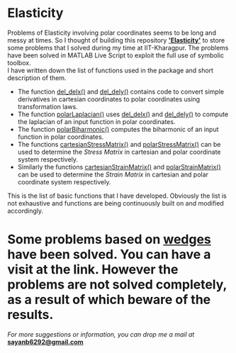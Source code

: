 # Elasticity
Problems of Elasticity involving polar coordinates seems to be long and messy at times. So I thought of building this repository [**'Elasticity'**](https://github.com/SayanBatabyal/Elasticity) to store some problems that I solved during my time at IIT-Kharagpur. The problems have been solved in MATLAB Live Script to exploit the full use of symbolic toolbox. <br>
I have written down  the list of functions used in the package and short description of them.
* The function [del_delx()](https://github.com/SayanBatabyal/Elasticity/blob/master/del_delx.m) and [del_dely()](https://github.com/SayanBatabyal/Elasticity/blob/master/del_dely.m) contains code to convert simple derivatives in cartesian coordinates to polar coordinates using transformation laws.
* The function [polarLaplacian()](https://github.com/SayanBatabyal/Elasticity/blob/master/polarLaplacian.m) uses [del_delx()](https://github.com/SayanBatabyal/Elasticity/blob/master/del_delx.m) and [del_dely()](https://github.com/SayanBatabyal/Elasticity/blob/master/del_dely.m) to compute the laplacian of an input function in polar coordinates.
* The function [polarBiharmonic()](https://github.com/SayanBatabyal/Elasticity/blob/master/polarBiharmonic.m) computes the biharmonic of an input function in polar coordinates.
* The functions [cartesianStressMatrix()](https://github.com/SayanBatabyal/Elasticity/blob/master/cartesianStressMatrix.m) and [polarStressMatrix()](https://github.com/SayanBatabyal/Elasticity/blob/master/polarStressMatrix.m) can be used to determine the *Stress Matrix* in cartesian and polar coordinate system respectively.
* Similarly the functions [cartesianStrainMatrix()](https://github.com/SayanBatabyal/Elasticity/blob/master/cartesianStrainMatrix.m) and [polarStrainMatrix()](https://github.com/SayanBatabyal/Elasticity/blob/master/polarStrainMatrix.m) can be used to determine the *Strain Matrix* in cartesian and polar coordinate system respectively.

This is the list of basic functions that I have developed. Obviously the list is not exhaustive and functions are being continuously built on and modified accordingly.

# Some problems based on [wedges](https://github.com/SayanBatabyal/Elasticity/blob/Change_31.10.2019/WedgeProblem.mlx) have been solved. You can have a visit at the link. However the problems are not solved completely, as a result of which beware of the results.

*For more suggestions or information, you can drop me a mail at* [**sayanb6292@gmail.com**](mailto:sayanb6292@gmail.com)
